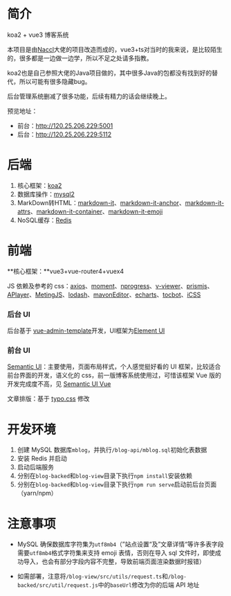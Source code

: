 # 简介

koa2 + vue3 博客系统

本项目是由[Naccl](https://github.com/Naccl/NBlog)大佬的项目改造而成的，vue3+ts对当时的我来说，是比较陌生的，很多都是一边做一边学，所以不足之处请多指教。

koa2也是自己参照大佬的Java项目做的，其中很多Java的包都没有找到好的替代，所以可能有很多隐藏bug。

后台管理系统删减了很多功能，后续有精力的话会继续晚上。

预览地址：

- 前台：http://120.25.206.229:5001
- 后台：http://120.25.206.229:5112

# 后端

1. 核心框架：[koa2](https://koa.bootcss.com/)
2. 数据库操作：[mysql2](https://www.npmjs.com/package/mysql2)
3. MarkDown转HTML：[markdown-it](https://www.npmjs.com/package/markdown-it)、[markdown-it-anchor](https://www.npmjs.com/package/markdown-it-anchor)、[markdown-it-attrs](https://www.npmjs.com/package/markdown-it-attrs)、[markdown-it-container](https://www.npmjs.com/package/markdown-it-container)、[markdown-it-emoji](https://www.npmjs.com/package/markdown-it-emoji)
4. NoSQL缓存：[Redis](https://www.redis.net.cn/)

# 前端

**核心框架：**vue3+vue-router4+vuex4

JS 依赖及参考的 css：[axios](https://github.com/axios/axios)、[moment](https://github.com/moment/moment)、[nprogress](https://github.com/rstacruz/nprogress)、[v-viewer](https://github.com/fengyuanchen/viewerjs)、[prismjs](https://github.com/PrismJS/prism)、[APlayer](https://github.com/DIYgod/APlayer)、[MetingJS](https://github.com/metowolf/MetingJS)、[lodash](https://github.com/lodash/lodash)、[mavonEditor](https://github.com/hinesboy/mavonEditor)、[echarts](https://github.com/apache/echarts)、[tocbot](https://github.com/tscanlin/tocbot)、[iCSS](https://github.com/chokcoco/iCSS)

### 后台 UI

后台基于 [vue-admin-template](https://github.com/PanJiaChen/vue-admin-template)开发，UI框架为[Element UI](https://github.com/ElemeFE/element)

### 前台 UI

[Semantic UI](https://semantic-ui.com/)：主要使用，页面布局样式，个人感觉挺好看的 UI 框架，比较适合前台界面的开发，语义化的 css，前一版博客系统使用过，可惜该框架 Vue 版的开发完成度不高，见 [Semantic UI Vue](https://semantic-ui-vue.github.io/#/)

文章排版：基于 [typo.css](https://github.com/sofish/typo.css) 修改

# 开发环境

1. 创建 MySQL 数据库`mblog`，并执行`/blog-api/mblog.sql`初始化表数据
2. 安装 Redis 并启动
3. 启动后端服务
4. 分别在`blog-backed`和`blog-view`目录下执行`npm install`安装依赖
5. 分别在`blog-backed`和`blog-view`目录下执行`npm run serve`启动前后台页面（yarn/npm）

# 注意事项

- MySQL 确保数据库字符集为`utf8mb4`（”站点设置“及”文章详情“等许多表字段需要`utf8mb4`格式字符集来支持 emoji 表情，否则在导入 sql 文件时，即使成功导入，也会有部分字段内容不完整，导致前端页面渲染数据时报错）

- 如需部署，注意将`/blog-view/src/utils/request.ts`和`/blog-backed/src/util/request.js`中的`baseUrl`修改为你的后端 API 地址